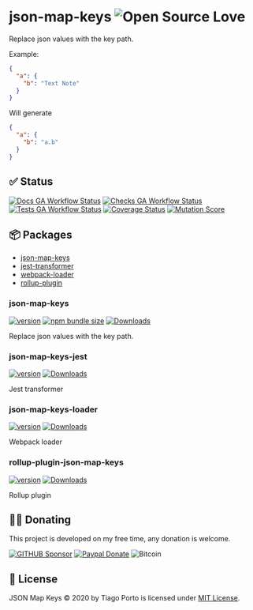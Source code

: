 # json-map-keys ![Open Source Love](https://badges.frapsoft.com/os/v3/open-source.svg)

Replace json values with the key path.

Example:

```json
{
  "a": {
    "b": "Text Note"
  }
}
```

Will generate

```json
{
  "a": {
    "b": "a.b"
  }
}
```

## ✅ Status

[![Docs GA Workflow Status](https://img.shields.io/github/actions/workflow/status/tiagoporto/json-map-keys/check-docs.yml?branch=main&label=docs&logo=githubactions&logoColor=white&style=flat-square)](https://github.com/tiagoporto/json-map-keys/actions/workflows/check-docs.yml?query=branch%3Amain)
[![Checks GA Workflow Status](https://img.shields.io/github/actions/workflow/status/tiagoporto/json-map-keys/checks.yml?branch=main&label=checks&logo=githubactions&logoColor=white&style=flat-square)](https://github.com/tiagoporto/json-map-keys/actions/workflows/checks.yml?query=branch%3Amain)
[![Tests GA Workflow Status](https://img.shields.io/github/actions/workflow/status/tiagoporto/json-map-keys/unit-tests.yml?branch=main&label=unit%20tests&logo=githubactions&logoColor=white&style=flat-square)](https://github.com/tiagoporto/json-map-keys/actions/workflows/unit-tests.yml?query=branch%3Amain)
[![Coverage Status](https://img.shields.io/codecov/c/github/tiagoporto/json-map-keys/main?logo=codecov&style=flat-square)](https://app.codecov.io/github/tiagoporto/json-map-keys)
[![Mutation Score](https://img.shields.io/endpoint?style=flat-square&url=https://badge-api.stryker-mutator.io/github.com/tiagoporto/json-map-keys/main)](https://dashboard.stryker-mutator.io/reports/github.com/tiagoporto/json-map-keys/main)

## 📦 Packages

- [json-map-keys](./packages/json-map-keys/README.md)
- [jest-transformer](./packages/jest-transformer/README.md)
- [webpack-loader](./packages/webpack-loader/README.md)
- [rollup-plugin](./packages/rollup-plugin/README.md)

### json-map-keys

[![version](https://img.shields.io/npm/v/json-map-keys?style=flat-square)](https://www.npmjs.com/package/json-map-keys)
[![npm bundle size](https://img.shields.io/bundlephobia/min/json-map-keys?style=flat-square)](https://bundlephobia.com/package/json-map-keys)
[![Downloads](https://img.shields.io/npm/dm/json-map-keys.svg?style=flat-square)](https://www.npmjs.com/package/json-map-keys)

<!-- ![npm type definitions](https://img.shields.io/npm/types/json-map-keys.svg?style=flat-square) -->

Replace json values with the key path.

### json-map-keys-jest

[![version](https://img.shields.io/npm/v/json-map-keys-jest?style=flat-square)](https://www.npmjs.com/package/json-map-keys-jest)
[![Downloads](https://img.shields.io/npm/dm/json-map-keys-jest.svg?style=flat-square)](https://www.npmjs.com/package/json-map-keys-jest)

<!-- ![npm type definitions](https://img.shields.io/npm/types/json-map-keys-jest.svg?style=flat-square) -->

Jest transformer

### json-map-keys-loader

[![version](https://img.shields.io/npm/v/json-map-keys-loader?style=flat-square)](https://www.npmjs.com/package/json-map-keys-loader)
[![Downloads](https://img.shields.io/npm/dm/json-map-keys-loader.svg?style=flat-square)](https://www.npmjs.com/package/json-map-keys-loader)

<!-- ![npm type definitions](https://img.shields.io/npm/types/json-map-keys-loader.svg?style=flat-square) -->

Webpack loader

### rollup-plugin-json-map-keys

[![version](https://img.shields.io/npm/v/rollup-plugin-json-map-keys?style=flat-square)](https://www.npmjs.com/package/rollup-plugin-json-map-keys)
[![Downloads](https://img.shields.io/npm/dm/rollup-plugin-json-map-keys.svg?style=flat-square)](https://www.npmjs.com/package/rollup-plugin-json-map-keys)

<!-- ![npm type definitions](https://img.shields.io/npm/types/rollup-plugin-json-map-keys.svg?style=flat-square) -->

Rollup plugin

## 🤜🤛 Donating

This project is developed on my free time, any donation is welcome.

[![GITHUB Sponsor](https://img.shields.io/badge/-github-black?logo=github)](https://github.com/sponsors/tiagoporto)
[![Paypal Donate](https://img.shields.io/badge/PayPal-blue?logo=paypal)](https://www.paypal.com/cgi-bin/webscr?cmd=_donations&business=YTDUQ8RZ2G4Q8&lc=BR&item_name=tiagoporto&item_number=geradorcpf&currency_code=BRL&bn=PP%2dDonationsBF:btn_donateCC_LG%2egif:NonHosted)
![Bitcoin](https://img.shields.io/badge/bitcoin-14iqQcwYPLBceRURHuFosGTDXxMmt3cLDp-yellow.svg?logo=bitcoin)

## 📄 License

JSON Map Keys © 2020 by Tiago Porto is licensed under [MIT License](LICENSE).
